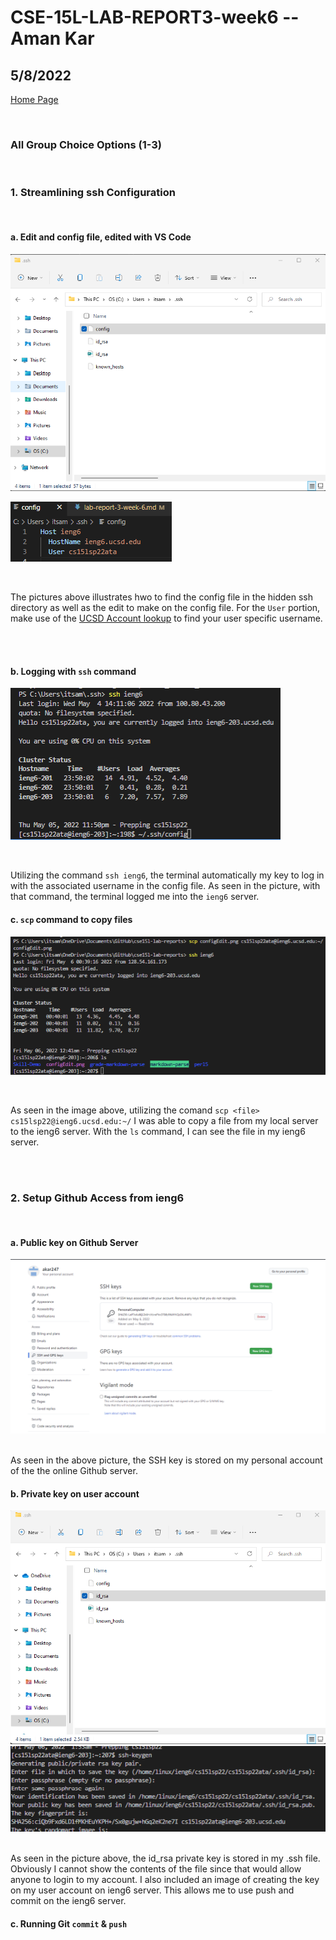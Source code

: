 # CSE-15L-LAB-REPORT3-week6 -- Aman Kar

## 5/8/2022


[Home Page](index.md)

<br>

### All Group Choice Options (1-3)

<br>

### 1. Streamlining ssh Configuration
<br>

#### a. Edit and config file, edited with VS Code

![Image](configIn-ssh.png)
<br>

![Image](configEdit.png)

<br>

The pictures above illustrates hwo to find the config file in the hidden ssh directory as well as the edit to make on the config file. For the `User` portion, make use of the [UCSD Account lookup](https://sdacs.ucsd.edu/cgi-bin/alloc-query) to find your user specific username.

<br>
<br>

#### b. Logging with `ssh` command

![Image](sshLogin.png)

<br>

Utilizing the command `ssh ieng6`, the terminal automatically my key to log in with the associated username in the config file. As seen in the picture, with that command, the terminal logged me into the `ieng6` server. 


#### c. `scp` command to copy files

![Image](copyFile.png)

<br>

As seen in the image above, utilizing the comand `scp <file> cs15lsp22@ieng6.ucsd.edu:~/` I was able to copy a file from my local server to the ieng6 server. With the `ls` command, I can see the file in my ieng6 server. 



<br>
<br>

### 2. Setup Github Access from ieng6

<br>

#### a. Public key on Github Server
![Image](gitSshKey.png)

<br>
As seen in the above picture, the SSH key is stored on my personal account of the the online Github server. 

<br>

#### b. Private key on user account
![Image](idRsaLocation.png)
![Image](privateKeyIeng6.png)

<br>
As seen in the picture above, the id_rsa private key is stored in my .ssh file. Obviously I cannot show the contents of the file since that would allow anyone to login to my account. I also included an image of creating the key on my user account on ieng6 server. This allows me to use push and commit on the ieng6 server.

<br>

#### c. Running Git `commit` & `push`



